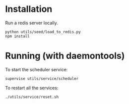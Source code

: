 # Installation

Run a redis server locally.

```
python utils/seed/load_to_redis.py
npm install
```

# Running (with daemontools)

To start the scheduler service:

```
supervise utils/service/scheduler

```

To restart all the services:
```
./utils/service/reset.sh
```
